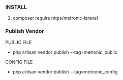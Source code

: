 ### INSTALL

1. composer require nttps/metronic-laravel


### Publish Vendor

PUBLIC FILE
  - php artisan vendor:publish --tag=metronic_public
  
CONFIG FILE
  - php artisan vendor:publish --tag=metronic_config

